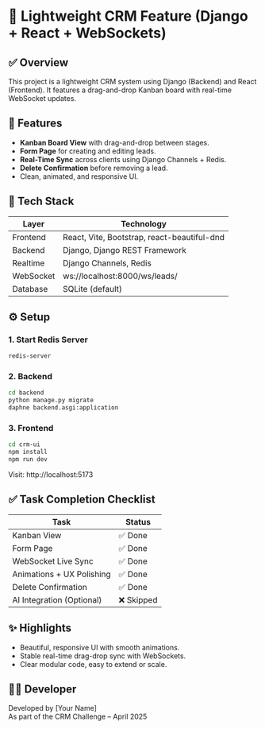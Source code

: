# 🧠 Lightweight CRM Feature (Django + React + WebSockets)

## ✅ Overview

This project is a lightweight CRM system using Django (Backend) and React (Frontend). It features a drag-and-drop Kanban board with real-time WebSocket updates.

## 🚀 Features

- **Kanban Board View** with drag-and-drop between stages.
- **Form Page** for creating and editing leads.
- **Real-Time Sync** across clients using Django Channels + Redis.
- **Delete Confirmation** before removing a lead.
- Clean, animated, and responsive UI.

## 🧠 Tech Stack

| Layer        | Technology              |
|--------------|--------------------------|
| Frontend     | React, Vite, Bootstrap, react-beautiful-dnd |
| Backend      | Django, Django REST Framework |
| Realtime     | Django Channels, Redis  |
| WebSocket    | ws://localhost:8000/ws/leads/ |
| Database     | SQLite (default)        |

## ⚙️ Setup

### 1. Start Redis Server

```bash
redis-server
```

### 2. Backend

```bash
cd backend
python manage.py migrate
daphne backend.asgi:application
```

### 3. Frontend

```bash
cd crm-ui
npm install
npm run dev
```

Visit: http://localhost:5173

## ✅ Task Completion Checklist

| Task                                         | Status     |
|----------------------------------------------|------------|
| Kanban View                                  | ✅ Done     |
| Form Page                                    | ✅ Done     |
| WebSocket Live Sync                          | ✅ Done     |
| Animations + UX Polishing                    | ✅ Done     |
| Delete Confirmation                          | ✅ Done     |
| AI Integration (Optional)                    | ❌ Skipped  |

## ✨ Highlights

- Beautiful, responsive UI with smooth animations.
- Stable real-time drag-drop sync with WebSockets.
- Clear modular code, easy to extend or scale.

## 👨‍💻 Developer

Developed by [Your Name]  
As part of the CRM Challenge – April 2025
